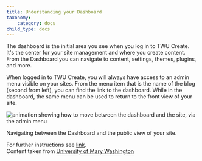 ```yaml
---
title: Understanding your Dashboard
taxonomy:
    category: docs
child_type: docs
---
```


The dashboard is the initial area you see when you log in to TWU Create. It's the center for your site management and where you create content. From the Dashboard you can navigate to content, settings, themes, plugins, and more.

When logged in to TWU Create, you will always have access to an admin menu visible on your sites. From the menu item that is the name of the blog (second from left), you can find the link to the dashboard. While in the dashboard, the same menu can be used to return to the front view of your site.

![animation showing how to move between the dashboard and the site, via the admin menu](http://create.twu.ca/eportfolios/files/2018/09/dashboard-and-back.gif)

Navigating between the Dashboard and the public view of your site.

For further instructions see [link](http://umw.domains/wordpress-basics/#dashboard).\
Content taken from [University of Mary Washington](http://umw.domains/wordpress-basics/)
